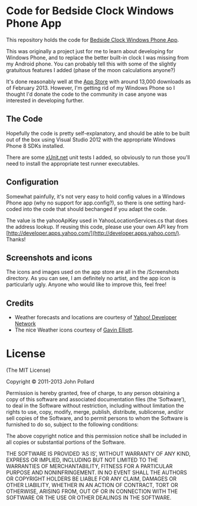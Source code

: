 # Code for Bedside Clock Windows Phone App #

This repository holds the code for [Bedside Clock Windows Phone App](http://www.bravelocation.com/bedsideclock).

This was originally a project just for me to learn about developing for Windows Phone, and to replace the better built-in clock I was missing from my Android phone. You can probably tell this with some of the slightly gratuitous features I added (phase of the moon calculations anyone?)

It's done reasonably well at the [App Store](http://www.windowsphone.com/en-gb/store/app/bedside-clock/2670018c-c233-e011-854c-00237de2db9e) with around 13,000 downloads as of February 2013. However, I'm getting rid of my Windows Phone so I thought I'd donate the code to the community in case anyone was interested in developing further.

## The Code ##

Hopefully the code is pretty self-explanatory, and should be able to be built out of the box using Visual Studio 2012 with the appropriate Windows Phone 8 SDKs installed.

There are some [xUnit.net](http://xunit.codeplex.com/) unit tests I added, so obviously to run those you'll need to install the appropriate test runner executables.

## Configuration ##

Somewhat painfully, it's not very easy to hold config values in a Windows Phone app (why no support for app.config?), so there is one setting hard-coded into the code that should bechanged if you adapt the code.

The value is the yahooApiKey used in YahooLocationServices.cs that does the address lookup. If reusing this code, please use your own API key from [http://developer.apps.yahoo.com/](http://developer.apps.yahoo.com/). Thanks!

## Screenshots and icons ##

The icons and images used on the app store are all in the /Screenshots directory. As you can see, I am definitely no artist, and the app icon is particularly ugly. Anyone who would like to improve this, feel free!

## Credits #

- Weather forecasts and locations are courtesy of [Yahoo! Developer Network](http://developer.yahoo.com/)
- The nice Weather icons courtesy of [Gavin Elliott](http://www.gavinelliott.co.uk/2010/04/free-weather-icons/).


# License #

(The MIT License)

Copyright © 2011-2013 John Pollard

Permission is hereby granted, free of charge, to any person obtaining a copy of this software and associated documentation files (the ‘Software’), to deal in the Software without restriction, including without limitation the rights to use, copy, modify, merge, publish, distribute, sublicense, and/or sell copies of the Software, and to permit persons to whom the Software is furnished to do so, subject to the following conditions:

The above copyright notice and this permission notice shall be included in all copies or substantial portions of the Software.

THE SOFTWARE IS PROVIDED ‘AS IS’, WITHOUT WARRANTY OF ANY KIND, EXPRESS OR IMPLIED, INCLUDING BUT NOT LIMITED TO THE WARRANTIES OF MERCHANTABILITY, FITNESS FOR A PARTICULAR PURPOSE AND NONINFRINGEMENT. IN NO EVENT SHALL THE AUTHORS OR COPYRIGHT HOLDERS BE LIABLE FOR ANY CLAIM, DAMAGES OR OTHER LIABILITY, WHETHER IN AN ACTION OF CONTRACT, TORT OR OTHERWISE, ARISING FROM, OUT OF OR IN CONNECTION WITH THE SOFTWARE OR THE USE OR OTHER DEALINGS IN THE SOFTWARE.
